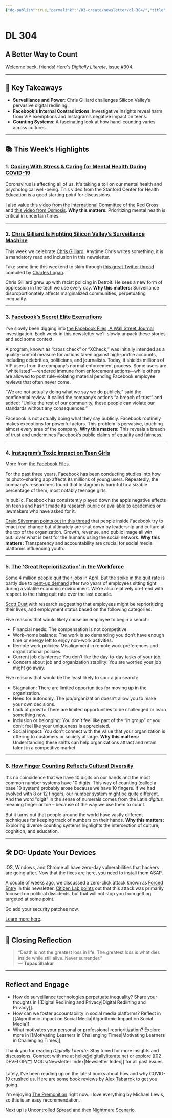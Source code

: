 ```yaml
---
{"dg-publish":true,"permalink":"/03-create/newsletter/dl-304/","title":"A Better Way to Count","tags":["disinformation","education","facebook","futures","identity","privacy","security","social-media"]}
---
```



# DL 304

## A Better Way to Count

Welcome back, friends! Here's _Digitally Literate_, issue #304.  

---

## 🔖 Key Takeaways  

- **Surveillance and Power**: Chris Gilliard challenges Silicon Valley’s pervasive digital redlining.  
- **Facebook’s Internal Contradictions**: Investigative insights reveal harm from VIP exemptions and Instagram’s negative impact on teens.  
- **Counting Systems**: A fascinating look at how hand-counting varies across cultures.  

---

## 📚 This Week’s Highlights  

### 1. **[Coping With Stress & Caring for Mental Health During COVID-19](https://www.youtube.com/watch?v=UE_H9QhGktE)**  
Coronavirus is affecting all of us. It's taking a toll on our mental health and psychological well-being. This video from the Stanford Center for Health Education is a good starting point for discussions.

I also value [this video from the International Committee of the Red Cross](https://www.youtube.com/watch?v=_WqLioh_jmc) and [this video from Osmosis](https://www.youtube.com/watch?v=Rn306wjvl3g).
**Why this matters:** Prioritizing mental health is critical in uncertain times.  

---

### 2. **[Chris Gilliard Is Fighting Silicon Valley’s Surveillance Machine](https://www.washingtonpost.com/technology/2021-09-16/chris-gilliard-sees-digital-redlining-in-surveillance-tech/)**  
This week we celebrate [Chris Gilliard](https://twitter.com/hypervisible). Anytime Chris writes something, it is a mandatory read and inclusion in this newsletter.

Take some time this weekend to skim through [this great Twitter thread](https://twitter.com/charleswlogan/status/1438868164285276162) compiled by [Charles Logan](https://twitter.com/charleswlogan).

Chris Gilliard grew up with racist policing in Detroit. He sees a new form of oppression in the tech we use every day.
**Why this matters:** Surveillance disproportionately affects marginalized communities, perpetuating inequality.  

---

### 3. **[Facebook’s Secret Elite Exemptions](https://www.wsj.com/articles/facebook-files-xcheck-zuckerberg-elite-rules-11631541353)**  
I've slowly been digging into [the Facebook Files, A Wall Street Journal](https://www.wsj.com/articles/the-facebook-files-11631713039?mod=bigtop-breadcrumb) investigation. Each week in this newsletter we'll slowly unpack these stories and add some context.

A program, known as “cross check” or “XCheck,” was initially intended as a quality-control measure for actions taken against high-profile accounts, including celebrities, politicians, and journalists. Today, it shields millions of VIP users from the company’s normal enforcement process. Some users are “whitelisted”—rendered immune from enforcement actions—while others are allowed to post rule-violating material pending Facebook employee reviews that often never come.

“We are not actually doing what we say we do publicly,” said the confidential review. It called the company’s actions “a breach of trust” and added: “Unlike the rest of our community, these people can violate our standards without any consequences.”

Facebook is not actually doing what they say publicly. Facebook routinely makes exceptions for powerful actors. This problem is pervasive, touching almost every area of the company.
**Why this matters:** This reveals a breach of trust and undermines Facebook’s public claims of equality and fairness.  

---

### 4. **[Instagram’s Toxic Impact on Teen Girls](https://www.wsj.com/articles/facebook-knows-instagram-is-toxic-for-teen-girls-company-documents-show-11631620739)**  
More from [the Facebook Files](https://www.wsj.com/articles/the-facebook-files-11631713039?mod=bigtop-breadcrumb).

For the past three years, Facebook has been conducting studies into how its photo-sharing app affects its millions of young users. Repeatedly, the company’s researchers found that Instagram is harmful to a sizable percentage of them, most notably teenage girls.

In public, Facebook has consistently played down the app’s negative effects on teens and hasn’t made its research public or available to academics or lawmakers who have asked for it.

[Craig Silverman points out in this thread](https://twitter.com/CraigSilverman/status/1437824907832856582) that people inside Facebook try to enact real change but ultimately are shut down by leadership and culture at the top of the organization. Growth, revenue, and public image all win out...over what is best for the humans using the social network.
**Why this matters:** Transparency and accountability are crucial for social media platforms influencing youth.  

---

### 5. **[The ‘Great Reprioritization’ in the Workforce](https://www.fastcompany.com/90674398/its-not-the-great-resignation-but-the-great-reprioritization)**  
Some 4 million people [quit their jobs](https://www.cnbc.com/2021-06-09/4-million-people-quit-their-jobs-in-april-to-find-better-work.html) in April. But the [spike in the quit rate](https://www.npr.org/2021-06-24/1007914455/as-the-pandemic-recedes-millions-of-workers-are-saying-i-quit) is partly due to [pent-up demand](https://go.skimresources.com/?id=122276X1583643&isjs=1&jv=15.2.0-stackpath&sref=https%3A%2F%2Fwww.fastcompany.com%2F90658815%2Fthis-is-the-new-battleground-in-the-fight-to-retain-employees%3Fpartner%3Drss%26utm_source%3Drss%26utm_medium%3Dfeed%26utm_campaign%3Drss%2Bfastcompany%26utm_content%3Drss&url=https%3A%2F%2Fwww.linkedin.com%2Fpulse%2Fshelter-job-74-us-cautious-path-feels-right-2021-george-anders%2F%3Fpublished%3Dt&xguid=01F8G6VVCZZB7121Z7KDJ052RX&xs=1&xtz=240&xuuid=6ca531df65cbe7d19508561a19627e80&xjsf=other_click__auxclick%20%5B2%5D) after two years of employees sitting tight during a volatile economic environment. We’re also relatively on-trend with respect to the rising quit rate over the last decade.

[Scott Dust](https://www.scottdust.com/) with research suggesting that employees might be reprioritizing their lives, and employment status based on the following categories.

Five reasons that would likely cause an employee to begin a search:

- Financial needs: The compensation is not competitive.
- Work–home balance: The work is so demanding you don’t have enough time or energy left to enjoy non-work activities.
- Remote work policies: Misalignment in remote work preferences and organizational policies.
- Current job disinterest: You don’t like the day-to-day tasks of your job.
- Concern about job and organization stability: You are worried your job might go away.

Five reasons that would be the least likely to spur a job search:

- Stagnation: There are limited opportunities for moving up in the organization.
- Need for autonomy. The job/organization doesn’t allow you to make your own decisions.
- Lack of growth: There are limited opportunities to be challenged or learn something new.
- Inclusion or belonging: You don’t feel like part of the “in group” or you don’t feel like your uniqueness is appreciated.
- Social impact: You don’t connect with the value that your organization is offering to customers or society at large.
**Why this matters:** Understanding these shifts can help organizations attract and retain talent in a competitive market.  

---

### 6. **[How Finger Counting Reflects Cultural Diversity](https://www.bbc.com/future/article/20210902-how-finger-counting-gives-away-your-nationality)**  
It's no coincidence that we have 10 digits on our hands and the most common number systems have 10 digits. This way of counting (called a base 10 system) probably arose because we have 10 fingers. If we had evolved with 8 or 12 fingers, our number system [might be quite different](https://www.bbc.co.uk/ideas/videos/is-there-a-better-way-to-count-12s-anyone/p06mdfkn). And the word "digit" in the sense of numerals comes from the Latin _digitus,_ meaning finger or toe – because of the way we use them to count.

But it turns out that people around the world have vastly different techniques for keeping track of numbers on their hands.
**Why this matters:** Exploring diverse counting systems highlights the intersection of culture, cognition, and education.  

---

## 🛠️ DO: Update Your Devices  

iOS, Windows, and Chrome all have zero-day vulnerabilities that hackers are going after. Now that the fixes are here, you need to install them ASAP.

A couple of weeks ago, we discussed a zero-click attack known as [Forced Entry](https://www.wired.com/story/apple-imessage-zero-click-hacks/) in this newsletter. [Citizen Lab points](https://citizenlab.ca/2021/08/bahrain-hacks-activists-with-nso-group-zero-click-iphone-exploits/) out that this attack was primarily focused on political dissidents, but that will not stop you from getting targeted at some point.

Go add your security patches now.

[Learn more here](https://www.wired.com/story/update-ios-windows-chrome-zero-day-patch/).  

---

## 🌟 Closing Reflection  

> “Death is not the greatest loss in life. The greatest loss is what dies inside while still alive. Never surrender.”  
> — **Tupac Shakur**  

---

## Reflect and Engage  

- How do surveillance technologies perpetuate inequality? Share your thoughts in [[Digital Redlining and Privacy\|Digital Redlining and Privacy]].  
- How can we foster accountability in social media platforms? Reflect in [[Algorithmic Impact on Social Media\|Algorithmic Impact on Social Media]].  
- What motivates your personal or professional reprioritization? Explore more in [[Motivating Learners in Challenging Times\|Motivating Learners in Challenging Times]].  

Thank you for reading _Digitally Literate_. Stay tuned for more insights and discussions. Connect with me at [hello@digitallyliterate.net](mailto:hello@digitallyliterate.net) or explore [[02 DEVELOP/🗂️ MOCs/Newsletter Index\|Newsletter Index]] for all past issues.  

Lately, I've been reading up on the latest books about how and why COVID-19 crushed us. Here are some book reviews by [Alex Tabarrok](https://twitter.com/ATabarrok) to get you going.

I'm enjoying [The Premonition](https://marginalrevolution.com/marginalrevolution/2021/06/the-premonition.html) right now. I love everything by Michael Lewis, so this is an easy recommendation.

Next up is [Uncontrolled Spread](https://marginalrevolution.com/marginalrevolution/2021/09/scott-gottliebs-uncontrolled-spead.html) and then [Nightmare Scenario](https://marginalrevolution.com/marginalrevolution/2021/07/review-of-abutaleb-and-palettas-nightmare-scenario.html).
